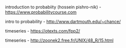 introduction to probabiity (hossein pishro-nik) - https://www.probabilitycourse.com

intro to probability - http://www.dartmouth.edu/~chance/

timeseries - https://otexts.com/fpp2/

timeseries - http://zoonek2.free.fr/UNIX/48_R/15.html
